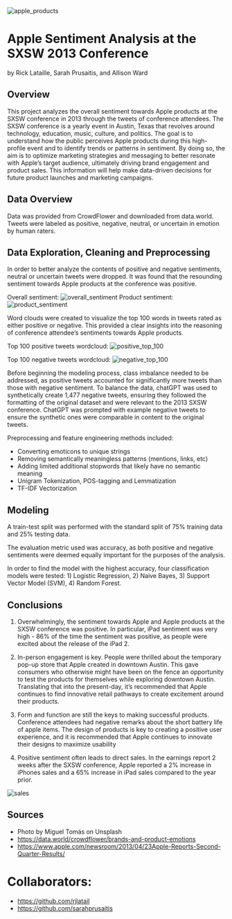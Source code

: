<img src="images/apple2.jpg" alt="apple_products">

# Apple Sentiment Analysis at the SXSW 2013 Conference
by Rick Lataille, Sarah Prusaitis, and Allison Ward

## Overview

This project analyzes the overall sentiment towards Apple products at the SXSW conference in 2013 through the tweets of conference attendees. The SXSW conference is a yearly event in Austin, Texas that revolves around technology, education, music, culture, and politics. The goal is to understand how the public perceives Apple products during this high-profile event and to identify trends or patterns in sentiment. By doing so, the aim is to optimize marketing strategies and messaging to better resonate with Apple’s target audience, ultimately driving brand engagement and product sales. This information will help make data-driven decisions for future product launches and marketing campaigns.

## Data Overview
Data was provided from CrowdFlower and downloaded from data.world. Tweets were labeled as positive, negative, neutral, or uncertain in emotion by human raters. 

## Data Exploration, Cleaning and Preprocessing

In order to better analyze the contents of positive and negative sentiments, neutral or uncertain tweets were dropped. It was found that the resounding sentiment towards Apple products at the conference was positive. 

Overall sentiment:
<img src="images/overall_sentiment1.jpg" alt="overall_sentiment">
Product sentiment:
<img src="images/product_sentiment.jpg" alt="product_sentiment">

Word clouds were created to visualize the top 100 words in tweets rated as either positive or negative. This provided a clear insights into the reasoning of conference attendee’s sentiments towards Apple products. 

Top 100 positive tweets wordcloud:
<img src="images/positive_top_100.png" alt="positive_top_100">

Top 100 negative tweets wordcloud:
<img src="images/negative_top_100.png" alt="negative_top_100">

Before beginning the modeling process, class imbalance needed to be addressed, as positive tweets accounted for significantly more tweets than those with negative sentiment. To balance the data, chatGPT was used to synthetically create 1,477 negative tweets, ensuring they followed the formatting of the original dataset and were relevant to the 2013 SXSW conference. ChatGPT was prompted with example negative tweets to ensure the synthetic ones were comparable in content to the original tweets. 

Preprocessing and feature engineering methods included:
- Converting emoticons to unique strings
- Removing semantically meaningless patterns (mentions, links, etc)
- Adding limited additional stopwords that likely have no semantic meaning
- Unigram Tokenization, POS-tagging and Lemmatization
- TF-IDF Vectorization

## Modeling 

A train-test split was performed with the standard split of 75% training data and 25% testing data.

The evaluation metric used was accuracy, as both positive and negative sentiments were deemed equally important for the purposes of the analysis. 

In order to find the model with the highest accuracy, four classification models were tested: 1) Logistic Regression, 2) Naive Bayes, 3) Support Vector Model (SVM), 4) Random Forest. 

## Conclusions
1. Overwhelmingly, the sentiment towards Apple and Apple products at the SXSW conference was positive. In particular, iPad sentiment was very high - 86% of the time the sentiment was positive, as people were excited about the release of the iPad 2.

2. In-person engagement is key. People were thrilled about the temporary pop-up store that Apple created in downtown Austin. This gave consumers who otherwise might have been on the fence an opportunity to test the products for themselves while exploring downtown Austin. Translating that into the present-day, it’s recommended that Apple continues to find innovative retail pathways to create excitement around their products.

3. Form and function are still the keys to making successful products. Conference attendees had negative remarks about the short battery life of apple items. The design of products is key to creating a positive user experience, and it is recommended that Apple continues to innovate their designs to maximize usability

4. Positive sentiment often leads to direct sales. In the earnings report 2 weeks after the SXSW conference, Apple reported a 2% increase in iPhones sales and a 65% increase in iPad sales compared to the year prior.

<img src="images/sales.jpg" alt="sales">


## Sources

- Photo by Miguel Tomás on Unsplash
- https://data.world/crowdflower/brands-and-product-emotions
- https://www.apple.com/newsroom/2013/04/23Apple-Reports-Second-Quarter-Results/

# Collaborators:
- https://github.com/rjlatail
- https://github.com/sarahprusaitis